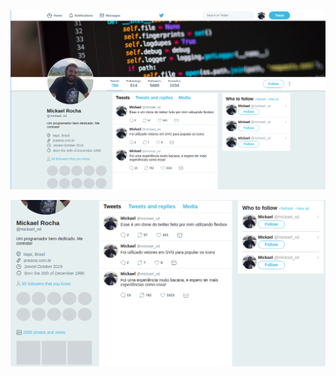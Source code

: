 [![Twitter Home](./includes/media/home.png)](./media/home.png)

[![Twitter Timeline](./includes/media/timeline.png)](./media/timeline.png)